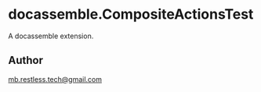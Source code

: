 # docassemble.CompositeActionsTest

A docassemble extension.

## Author

mb.restless.tech@gmail.com

